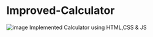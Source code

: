 # Improved-Calculator
![image](https://user-images.githubusercontent.com/108432633/176603953-8afdbf8a-0791-4018-a090-2699bed23cb4.png)
Implemented Calculator using HTML,CSS & JS
